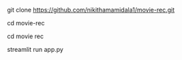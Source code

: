 git clone https://github.com/nikithamamidala1/movie-rec.git

cd movie-rec

cd movie rec

streamlit run app.py

